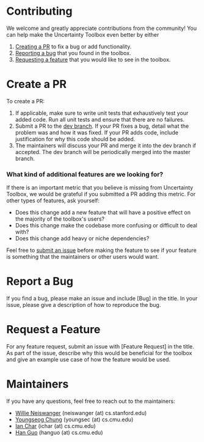 # Contributing

We welcome and greatly appreciate contributions from the community! You can
help make the Uncertainty Toolbox even better by either

1. [Creating a PR](#create-a-pr) to fix a bug or add functionality.
2. [Reporting a bug](#report-a-bug) that you found in the toolbox.
3. [Requesting a feature](#request-a-feature) that you would like to
   see in the toolbox.

# Create a PR

To create a PR:

1. If applicable, make sure to write unit tests that exhaustively test your
   added code. Run all unit tests and ensure that there are no failures.
2. Submit a PR to the [dev branch](https://github.com/uncertainty-toolbox/uncertainty-toolbox/tree/dev).
   If your PR fixes a bug, detail what the problem was and how it was fixed.
   If your PR adds code, include justification for why this code should be added.
3. The maintainers will discuss your PR and merge it into the dev branch if
   accepted. The dev branch will be periodically merged into the master branch.

### What kind of additional features are we looking for?

If there is an important metric that you believe is missing from Uncertainty
Toolbox, we would be grateful if you submitted a PR adding this metric. For
other types of features, ask yourself:

* Does this change add a new feature that will have a positive effect on the
  majority of the toolbox's users?
* Does this change make the codebase more confusing or difficult to deal with?
* Does this change add heavy or niche dependencies?

Feel free to [submit an issue](#request-a-feature) before making the
feature to see if your feature is something that the maintainers or other users
would want.

# Report a Bug

If you find a bug, please make an issue and include [Bug] in the title. In 
your issue, please give a description of how to reproduce the bug.

# Request a Feature

For any feature request, submit an issue with [Feature Request] in the title.
As part of the issue, describe why this would be beneficial for the toolbox and
give an example use case of how the feature would be used.

# Maintainers

If you have any questions, feel free to reach out to the maintainers:

* [Willie Neiswanger](https://github.com/willieneis) (neiswanger (at) cs.stanford.edu)
* [Youngseog Chung](https://github.com/YoungseogChung) (youngsec (at) cs.cmu.edu)
* [Ian Char](https://github.com/IanChar) (ichar (at) cs.cmu.edu)
* [Han Guo](https://github.com/HanGuo97) (hanguo (at) cs.cmu.edu)
